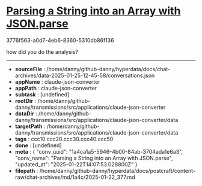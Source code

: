 # [Parsing a String into an Array with JSON.parse](https://claude.ai/chat/1a4ca1a5-5946-4b00-84ab-3704ada1e6a3)

3776f563-a0d7-4eb6-8360-5310db86f136

how did you do the analysis?

---

* **sourceFile** : /home/danny/github-danny/hyperdata/docs/chat-archives/data-2025-01-25-12-45-58/conversations.json
* **appName** : claude-json-converter
* **appPath** : claude-json-converter
* **subtask** : [undefined]
* **rootDir** : /home/danny/github-danny/transmissions/src/applications/claude-json-converter
* **dataDir** : /home/danny/github-danny/transmissions/src/applications/claude-json-converter/data
* **targetPath** : /home/danny/github-danny/transmissions/src/applications/claude-json-converter/data
* **tags** : ccc10.ccc20.ccc30.ccc40.ccc50
* **done** : [undefined]
* **meta** : {
  "conv_uuid": "1a4ca1a5-5946-4b00-84ab-3704ada1e6a3",
  "conv_name": "Parsing a String into an Array with JSON.parse",
  "updated_at": "2025-01-22T14:07:53.028800Z"
}
* **filepath** : /home/danny/github-danny/hyperdata/docs/postcraft/content-raw/chat-archives/md/1a4c/2025-01-22_377.md